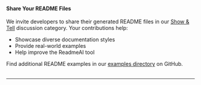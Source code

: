 #### Share Your README Files

We invite developers to share their generated README files in our [Show & Tell][show-and-tell] discussion category. Your contributions help:

- Showcase diverse documentation styles
- Provide real-world examples
- Help improve the ReadmeAI tool

Find additional README examples in our [examples directory][examples-directory] on GitHub.

<img src="https://raw.githubusercontent.com/eli64s/readme-ai/eb2a0b4778c633911303f3c00f87874f398b5180/docs/docs/assets/svg/line-gradient.svg" alt="line break" width="100%" height="3px">

---

<!-- REFERENCE LINKS -->
[examples-directory]: https://github.com/eli64s/readme-ai/tree/main/examples
[show-and-tell]: https://github.com/eli64s/readme-ai/discussions/categories/show-and-tell
